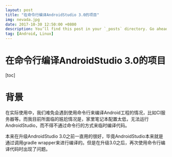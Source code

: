 ```yaml
---
layout: post
title: "在命令行编译AndroidStudio 3.0的项目"
img: nevada.jpg 
date: 2017-10-30 12:50:00 +0800
description: You’ll find this post in your `_posts` directory. Go ahead and edit it and re-build the site to see your changes. # Add post description (optional)
tag: [Android, Linux]
---
```


# 在命令行编译AndroidStudio 3.0的项目

[toc]

# 背景
在实际使用中，我们难免会遇到使用命令行来编译Android工程的情况，比如CI服务器等。而我目前所面临的尴尬情况是，家里笔记本配置太低，无法运行AndroidStudio，而不得不通过命令行的方式来临时编译代码。

本来在升级AndroidStudio 3.0之前一直用的很好，毕竟AndroidStudio本来就是通过调用gradle wrapper来进行编译的。但是在升级3.0之后，再次使用命令行编译代码时出现了问题。

